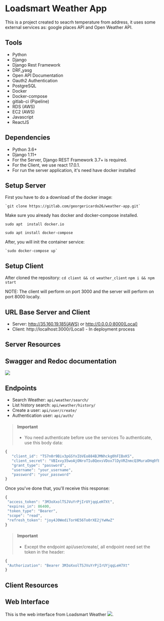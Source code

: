 # Loadsmart Weather App

This is a project created to seacrh temperature from address, it uses some external services as:
 google places API and Open Weather API.

Tools
------------
- Python
- Django
- Django Rest Framework
- DRF_yasg
- Open API Documentation
- Oauth2 Authentication
- PostgreSQL
- Docker
- Docker-compose
- gitlab-ci (Pipeline)
- RDS (AWS)
- EC2 (AWS)
- Javascript
- ReactJS

Dependencies
------------
- Python 3.6+
- Django 1.11+
- For the Server, Django REST Framework 3.7+ is required.
- For the Client, we use react 17.0.1.
- For run the server application, it's need have docker installed

Setup Server
------------
First you have to do a download of the docker image:

    `git clone https://gitlab.com/georgericardo26/weather-app.git`

Make sure you already has docker and docker-compose installed.

 `sudo apt  install docker.io`
 
  `sudo apt install docker-compose`


After, you will init the container service:

    `sudo docker-compose up`

Setup Client
------------
After cloned the repository:
    `cd client && cd weather_client`
    `npm i && npm start`
    
NOTE: The client will perform on port 3000 and the server will perform on port 8000 locally.

URL Base Server and Client
--------------------------
- Server: http://35.160.19.185(AWS) or http://0.0.0.0:8000(Local)
- Client: http://localhost:3000/(Local) - In deployment process

Server Resources
------------

Swagger and Redoc documentation
------------
![](https://apistaticfiles.s3-us-west-2.amazonaws.com/swagger.png)


Endpoints
------------
 - Search Weather: `api/weather/search/`
 - List history search: `api/weather/history/`
 - Create a user: `api/user/create/`
 - Authentication user: `api/auth/`

> #### Important
> - You need authenticate before use the services
> To authenticate, use this body data: 

 ```javascript
{
	"client_id": "TS7n0r9Biv3pGSYxIbVEo884BJMNhckg0hFIBxKS",
	"client_secret": "VBIxvy35woAjONroTIu8QexsVDox7lDyVRZnmcQ3MuraOHq0fBzLTcPlVjAhVE9VT5DPZtno7iKjeJfN3AhdPSIma08IcBy0nc2phdxUutsnRKLtcNPC7Qdkj64WpzlU",
	"grant_type": "password",
	"username": "your_username",
	"password": "your_password"
}
```

Once you've done that, you'll receive this response:
 ```javascript
{
  "access_token": "3M3oXxolTSJVuYrPjIrUYjqqLeH7Xt",
  "expires_in": 86400,
  "token_type": "Bearer",
  "scope": "read",
  "refresh_token": "joy4J0WediTorHE56To0rXE2jYwHwZ"
}
```
> #### Important
> - Except the endpoint api/user/create/, all endpoint need set the token in the header:
 ```javascript
{
  "Authorization": "Bearer 3M3oXxolTSJVuYrPjIrUYjqqLeH7Xt"
}
```

Client Resources
------------


Web Interface
------------
This is the web interface from Loadsmart Weather
![](https://apistaticfiles.s3-us-west-2.amazonaws.com/Captura+de+Tela+2021-01-28+a%CC%80s+11.38.31.png).
